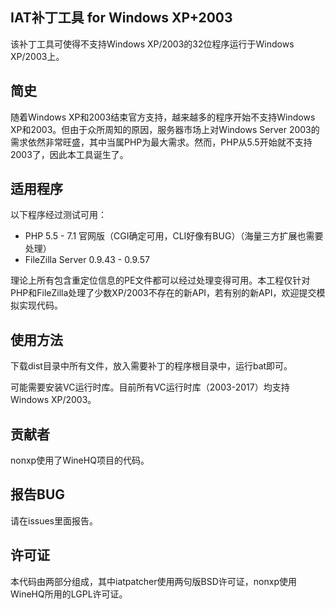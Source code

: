 ﻿## IAT补丁工具 for Windows XP+2003

该补丁工具可使得不支持Windows XP/2003的32位程序运行于Windows XP/2003上。

## 简史

随着Windows XP和2003结束官方支持，越来越多的程序开始不支持Windows XP和2003。但由于众所周知的原因，服务器市场上对Windows Server 2003的需求依然非常旺盛，其中当属PHP为最大需求。然而，PHP从5.5开始就不支持2003了，因此本工具诞生了。

## 适用程序

以下程序经过测试可用：
* PHP 5.5 - 7.1 官网版（CGI确定可用，CLI好像有BUG）（海量三方扩展也需要处理）
* FileZilla Server 0.9.43 - 0.9.57

理论上所有包含重定位信息的PE文件都可以经过处理变得可用。本工程仅针对PHP和FileZilla处理了少数XP/2003不存在的新API，若有别的新API，欢迎提交模拟实现代码。

## 使用方法

下载dist目录中所有文件，放入需要补丁的程序根目录中，运行bat即可。

可能需要安装VC运行时库。目前所有VC运行时库（2003-2017）均支持Windows XP/2003。

## 贡献者

nonxp使用了WineHQ项目的代码。

## 报告BUG

请在issues里面报告。

## 许可证

本代码由两部分组成，其中iatpatcher使用两句版BSD许可证，nonxp使用WineHQ所用的LGPL许可证。

